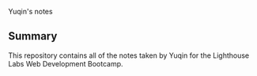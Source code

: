 Yuqin's notes

## Summary 

This repository contains all of the notes taken by Yuqin for the Lighthouse Labs Web Development Bootcamp.